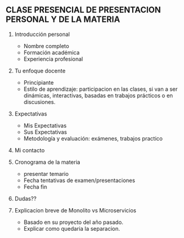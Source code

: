 ## CLASE PRESENCIAL DE PRESENTACION PERSONAL Y DE LA MATERIA

1. Introducción personal
    - Nombre completo
    - Formación académica 
    - Experiencia profesional

2. Tu enfoque docente
    - Principiante
    - Estilo de aprendizaje: participacion en las clases, si van a ser dinámicas, interactivas, basadas en trabajos prácticos o en discusiones.

3. Expectativas
    - Mis Expectativas
    - Sus Expectativas
    - Metodología y evaluación: exámenes, trabajos practico

4. Mi contacto


5. Cronograma de la materia
    - presentar temario
    - Fecha tentativas de examen/presentaciones
    - Fecha fin

6. Dudas??

7. Explicacion breve de Monolito vs Microservicios 
    - Basado en su proyecto del año pasado.
    - Explicar como quedaria la separacion. 


